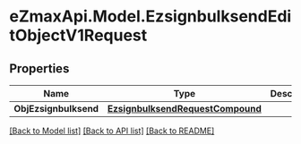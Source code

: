 
# eZmaxApi.Model.EzsignbulksendEditObjectV1Request

## Properties

Name | Type | Description | Notes
------------ | ------------- | ------------- | -------------
**ObjEzsignbulksend** | [**EzsignbulksendRequestCompound**](EzsignbulksendRequestCompound.md) |  | 

[[Back to Model list]](../README.md#documentation-for-models)
[[Back to API list]](../README.md#documentation-for-api-endpoints)
[[Back to README]](../README.md)

